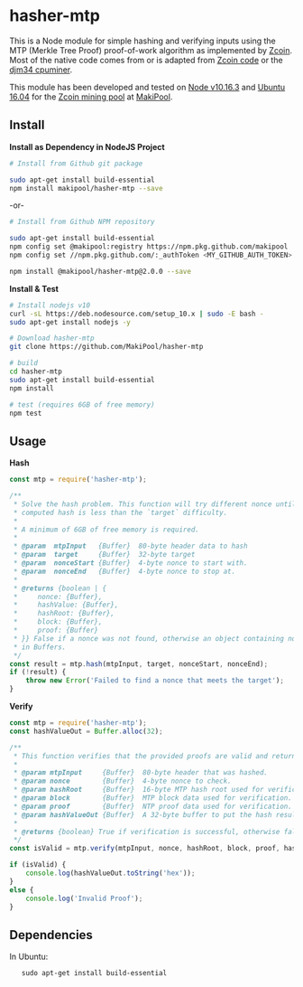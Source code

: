 hasher-mtp
==========

This is a Node module for simple hashing and verifying inputs using the
MTP (Merkle Tree Proof) proof-of-work algorithm as implemented by [Zcoin](https://zcoin.io). 
Most of the native code comes from or is adapted from [Zcoin code](https://github.com/zcoinofficial/zcoin) 
or the [djm34 cpuminer](https://github.com/zcoinofficial/cpuminer).

This module has been developed and tested on [Node v10.16.3](https://nodejs.org/) and 
[Ubuntu 16.04](http://releases.ubuntu.com/16.04/) for the [Zcoin mining pool](https://makipool.com/#!/zcoin) at [MakiPool](https://makipool.com).

## Install ##
__Install as Dependency in NodeJS Project__
```bash
# Install from Github git package

sudo apt-get install build-essential
npm install makipool/hasher-mtp --save
```
-or-
```bash
# Install from Github NPM repository

sudo apt-get install build-essential
npm config set @makipool:registry https://npm.pkg.github.com/makipool
npm config set //npm.pkg.github.com/:_authToken <MY_GITHUB_AUTH_TOKEN>

npm install @makipool/hasher-mtp@2.0.0 --save
```

__Install & Test__
```bash
# Install nodejs v10
curl -sL https://deb.nodesource.com/setup_10.x | sudo -E bash -
sudo apt-get install nodejs -y

# Download hasher-mtp
git clone https://github.com/MakiPool/hasher-mtp

# build
cd hasher-mtp
sudo apt-get install build-essential
npm install

# test (requires 6GB of free memory)
npm test
``` 

## Usage ##
__Hash__
```js
const mtp = require('hasher-mtp');

/**
 * Solve the hash problem. This function will try different nonce until it finds one such that the
 * computed hash is less than the `target` difficulty.
 * 
 * A minimum of 6GB of free memory is required.
 *
 * @param  mtpInput   {Buffer}  80-byte header data to hash
 * @param  target     {Buffer}  32-byte target
 * @param  nonceStart {Buffer}  4-byte nonce to start with.
 * @param  nonceEnd   {Buffer}  4-byte nonce to stop at.
 *
 * @returns {boolean | {
 *     nonce: {Buffer},
 *     hashValue: {Buffer},
 *     hashRoot: {Buffer},
 *     block: {Buffer},
 *     proof: {Buffer}
 * }} False if a nonce was not found, otherwise an object containing nonce and MTP proofs
 * in Buffers.
 */
const result = mtp.hash(mtpInput, target, nonceStart, nonceEnd);
if (!result) {
    throw new Error('Failed to find a nonce that meets the target');
}
```

__Verify__
```js
const mtp = require('hasher-mtp');
const hashValueOut = Buffer.alloc(32);

/**
 * This function verifies that the provided proofs are valid and returns the hash value.
 *
 * @param mtpInput     {Buffer}  80-byte header that was hashed.
 * @param nonce        {Buffer}  4-byte nonce to check.
 * @param hashRoot     {Buffer}  16-byte MTP hash root used for verification.
 * @param block        {Buffer}  MTP block data used for verification.
 * @param proof        {Buffer}  NTP proof data used for verification.
 * @param hashValueOut {Buffer}  A 32-byte buffer to put the hash result into.
 *
 * @returns {boolean} True if verification is successful, otherwise false.
 */
const isValid = mtp.verify(mtpInput, nonce, hashRoot, block, proof, hashValueOut);

if (isValid) {
    console.log(hashValueOut.toString('hex'));
}
else {
    console.log('Invalid Proof');
}
```

## Dependencies ##
In Ubuntu:
```
   sudo apt-get install build-essential
```